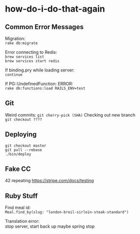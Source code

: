 # how-do-i-do-that-again
## Common Error Messages

Migration:<br>
`rake db:migrate`

Error connecting to Redis:<br>
`brew services list`<br>
`brew services start redis`

If binding.pry while loading server:<br>
`continue`

If PG::UndefinedFunction: ERROR:<br>
`rake db:functions:load RAILS_ENV=test`

## Git

Weird commits: `git cherry-pick (SHA)`
Checking out new branch<br>
`git checkout ????`

## Deploying
`git checkout master`<br>
`git pull --rebase`<br>
`./bin/deploy`

## Fake CC <br>
42 repeating
https://stripe.com/docs/testing

## Ruby Stuff

Find meal id:<br>`Meal.find_by(slug: "london-broil-sirloin-steak-standard")`

Translation error:<br>
stop server, start back up
maybe spring stop

